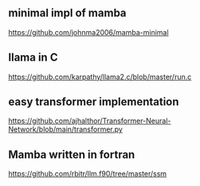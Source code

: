 ## minimal impl of mamba
https://github.com/johnma2006/mamba-minimal

## llama in C
https://github.com/karpathy/llama2.c/blob/master/run.c

## easy transformer implementation
https://github.com/ajhalthor/Transformer-Neural-Network/blob/main/transformer.py

## Mamba written in fortran
https://github.com/rbitr/llm.f90/tree/master/ssm

